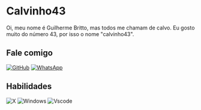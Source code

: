 # Calvinho43
Oi, meu nome é Guilherme Britto, mas todos me chamam de calvo. Eu gosto muito do número 43, por isso o nome "calvinho43".
## Fale comigo
[![GitHub](https://img.shields.io/badge/GitHub-100000?style=for-the-badge&logo=github&logoColor=white)](https://github.com/calvinho43)
[![WhatsApp](https://img.shields.io/badge/WhatsApp-25D366?style=for-the-badge&logo=whatsapp&logoColor=white)](https://wa.me/5511998905588)
## Habilidades
![X](https://img.shields.io/badge/Python-000?style=for-the-badge&logo=Python)
![Windows](https://img.shields.io/badge/Windows-000?style=for-the-badge&logo=windows&logoColor=2CA5E0)
![Vscode](https://img.shields.io/badge/Vscode-007ACC?style=for-the-badge&logo=visual-studio-code&logoColor=white)
